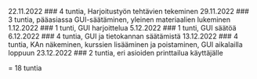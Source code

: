 22.11.2022 ### 4 tuntia, Harjoitustyön tehtävien tekeminen
29.11.2022 ### 3 tuntia, pääasiassa GUI-säätäminen, yleinen materiaalien lukeminen
1.12.2022 ### 1 tunti, GUI harjoittelua
5.12.2022 ### 1 tunti, GUI säätöä
6.12.2022 ### 4 tuntia, GUI ja tietokannan säätämistä
13.12.2022 ### 4 tuntia, KAn näkeminen, kurssien lisääminen ja poistaminen, GUI aikalailla loppuun
23.12.2022 ### 2 tuntia, eri asioiden printtailua käyttäjälle

= 18 tuntia